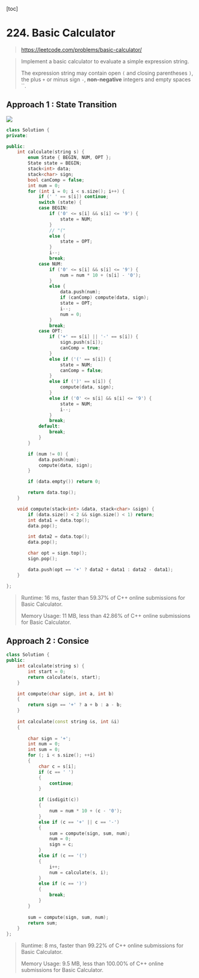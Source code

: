 [toc]

#  224. Basic Calculator

> https://leetcode.com/problems/basic-calculator/

> Implement a basic calculator to evaluate a simple expression string.
>
> The expression string may contain open `(` and closing parentheses `)`, the plus `+` or minus sign `-`, **non-negative** integers and empty spaces ``.

## Approach 1 : State Transition

![](C:\Workshop\git\Algorithm\leetcode\images\224.png)

```c++
class Solution {
private:

public:
	int calculate(string s) {
		enum State { BEGIN, NUM, OPT };
		State state = BEGIN;
		stack<int> data;
		stack<char> sign;
		bool canComp = false;
		int num = 0;
		for (int i = 0; i < s.size(); i++) {
			if (' ' == s[i]) continue;
			switch (state) {
			case BEGIN:
				if ('0' <= s[i] && s[i] <= '9') {
					state = NUM;
				}
				// "("
				else {
					state = OPT;
				}
				i--;
				break;
			case NUM:
				if ('0' <= s[i] && s[i] <= '9') {
					num = num * 10 + (s[i] - '0');
				}
				else {
					data.push(num);
					if (canComp) compute(data, sign);
					state = OPT;
					i--;
					num = 0;
				}
				break;
			case OPT:
				if ('+' == s[i] || '-' == s[i]) {
					sign.push(s[i]);
					canComp = true;
				}
				else if ('(' == s[i]) {
					state = NUM;
					canComp = false;
				}
				else if (')' == s[i]) {
					compute(data, sign);
				}
				else if ('0' <= s[i] && s[i] <= '9') {
					state = NUM;
					i--;
				}
				break;
			default:
				break;
			}
		}

		if (num != 0) {
			data.push(num);
			compute(data, sign);
		}

		if (data.empty()) return 0;

		return data.top();
	}

	void compute(stack<int> &data, stack<char> &sign) {
		if (data.size() < 2 && sign.size() < 1) return;
		int data1 = data.top();
		data.pop();

		int data2 = data.top();
		data.pop();

		char opt = sign.top();
		sign.pop();

		data.push(opt == '+' ? data2 + data1 : data2 - data1);
	}

};
```
>Runtime: 16 ms, faster than 59.37% of C++ online submissions for Basic Calculator.
>
>Memory Usage: 11 MB, less than 42.86% of C++ online submissions for Basic Calculator.

## Approach 2 : Consice

```c++
class Solution {
public:
    int calculate(string s) {
        int start = 0;
        return calculate(s, start);
    }

    int compute(char sign, int a, int b)
    {
        return sign == '+' ? a + b : a - b;
    }
    
    int calculate(const string &s, int &i)
    {
        
    	char sign = '+';
        int num = 0;
        int sum = 0;
        for (; i < s.size(); ++i)
        {
        	char c = s[i];
        	if (c == ' ')
        	{
        		continue;
        	}

        	if (isdigit(c))
        	{
        		num = num * 10 + (c - '0');
        	}
        	else if (c == '+' || c == '-')
        	{
        		sum = compute(sign, sum, num);
        		num = 0;
                sign = c;
        	}
        	else if (c == '(')
        	{
        		i++;
        		num = calculate(s, i);
        	}
        	else if (c == ')')
        	{
        		break;
        	}
        }
        
        sum = compute(sign, sum, num);
        return sum;
    }
};
```

>Runtime: 8 ms, faster than 99.22% of C++ online submissions for Basic Calculator.
>
>Memory Usage: 9.5 MB, less than 100.00% of C++ online submissions for Basic Calculator.